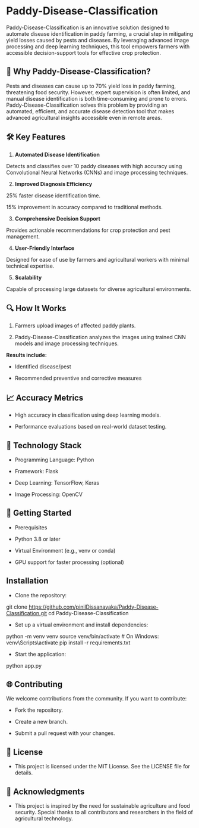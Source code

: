 # Paddy-Disease-Classification

Paddy-Disease-Classification is an innovative solution designed to automate disease identification in paddy farming, a crucial step in mitigating yield losses caused by pests and diseases. By leveraging advanced image processing and deep learning techniques, this tool empowers farmers with accessible decision-support tools for effective crop protection.

## 🌟 Why Paddy-Disease-Classification?

Pests and diseases can cause up to 70% yield loss in paddy farming, threatening food security. However, expert supervision is often limited, and manual disease identification is both time-consuming and prone to errors. Paddy-Disease-Classification solves this problem by providing an automated, efficient, and accurate disease detection tool that makes advanced agricultural insights accessible even in remote areas.

## 🛠 Key Features

1. **Automated Disease Identification**

Detects and classifies over 10 paddy diseases with high accuracy using Convolutional Neural Networks (CNNs) and image processing techniques.

2. **Improved Diagnosis Efficiency**

25% faster disease identification time.

15% improvement in accuracy compared to traditional methods.

3. **Comprehensive Decision Support**

Provides actionable recommendations for crop protection and pest management.

4. **User-Friendly Interface**

Designed for ease of use by farmers and agricultural workers with minimal technical expertise.

5. **Scalability**

Capable of processing large datasets for diverse agricultural environments.

## 🔍 How It Works

1. Farmers upload images of affected paddy plants.

2. Paddy-Disease-Classification analyzes the images using trained CNN models and image processing techniques.

**Results include:**

- Identified disease/pest

- Recommended preventive and corrective measures

## 📈 Accuracy Metrics

- High accuracy in classification using deep learning models.

- Performance evaluations based on real-world dataset testing.

## 🚀 Technology Stack

- Programming Language: Python

- Framework: Flask

- Deep Learning: TensorFlow, Keras

- Image Processing: OpenCV

## 🌱 Getting Started

- Prerequisites

- Python 3.8 or later

- Virtual Environment (e.g., venv or conda)

- GPU support for faster processing (optional)

## Installation

- Clone the repository:

git clone https://github.com/pinilDissanayaka/Paddy-Disease-Classification.git
cd Paddy-Disease-Classification

-  Set up a virtual environment and install dependencies:

python -m venv venv
source venv/bin/activate  # On Windows: venv\Scripts\activate
pip install -r requirements.txt

- Start the application:

python app.py

## 🌐 Contributing

We welcome contributions from the community. If you want to contribute:

- Fork the repository.

- Create a new branch.

- Submit a pull request with your changes.

## 📜 License

- This project is licensed under the MIT License. See the LICENSE file for details.

## 🤝 Acknowledgments

- This project is inspired by the need for sustainable agriculture and food security. Special thanks to all contributors and researchers in the field of agricultural technology.
